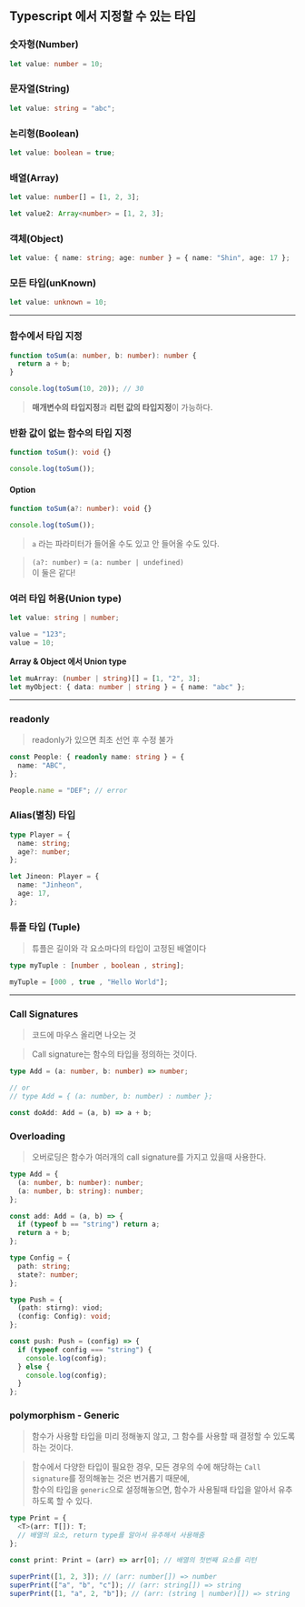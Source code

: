 ## Typescript 에서 지정할 수 있는 타입

### 숫자형(Number)

```ts
let value: number = 10;
```

### 문자열(String)

```ts
let value: string = "abc";
```

### 논리형(Boolean)

```ts
let value: boolean = true;
```

### 배열(Array)

```ts
let value: number[] = [1, 2, 3];

let value2: Array<number> = [1, 2, 3];
```

### 객체(Object)

```ts
let value: { name: string; age: number } = { name: "Shin", age: 17 };
```

### 모든 타입(unKnown)

```ts
let value: unknown = 10;
```

---

### 함수에서 타입 지정

```ts
function toSum(a: number, b: number): number {
  return a + b;
}

console.log(toSum(10, 20)); // 30
```

> **매개변수의 타입지정**과 **리턴 값의 타입지정**이 가능하다.

### 반환 값이 없는 함수의 타입 지정

```ts
function toSum(): void {}

console.log(toSum());
```

#### Option

```ts
function toSum(a?: number): void {}

console.log(toSum());
```

> `a` 라는 파라미터가 들어올 수도 있고 안 들어올 수도 있다.

> `(a?: number)` = `(a: number | undefined)`  
> 이 둘은 같다!

### 여러 타입 허용(Union type)

```ts
let value: string | number;

value = "123";
value = 10;
```

**Array & Object 에서 Union type**

```ts
let muArray: (number | string)[] = [1, "2", 3];
let myObject: { data: number | string } = { name: "abc" };
```

---

### readonly

> readonly가 있으면 최초 선언 후 수정 불가

```ts
const People: { readonly name: string } = {
  name: "ABC",
};

People.name = "DEF"; // error
```

### Alias(별칭) 타입

```ts
type Player = {
  name: string;
  age?: number;
};

let Jineon: Player = {
  name: "Jinheon",
  age: 17,
};
```

### 튜플 타입 (Tuple)

> 튜플은 길이와 각 요소마다의 타입이 고정된 배열이다

```ts
type myTuple : [number , boolean , string];

myTuple = [000 , true , "Hello World"];
```

---

### Call Signatures

> 코드에 마우스 올리면 나오는 것

> Call signature는 함수의 타입을 정의하는 것이다.

```ts
type Add = (a: number, b: number) => number;

// or
// type Add = { (a: number, b: number) : number };

const doAdd: Add = (a, b) => a + b;
```

### Overloading

> 오버로딩은 함수가 여러개의 call signature를 가지고 있을때 사용한다.

```ts
type Add = {
  (a: number, b: number): number;
  (a: number, b: string): number;
};

const add: Add = (a, b) => {
  if (typeof b == "string") return a;
  return a + b;
};
```

```ts
type Config = {
  path: string;
  state?: number;
};

type Push = {
  (path: stirng): viod;
  (config: Config): void;
};

const push: Push = (config) => {
  if (typeof config === "string") {
    console.log(config);
  } else {
    console.log(config);
  }
};
```

### polymorphism - Generic

> 함수가 사용할 타입을 미리 정해놓지 않고, 그 함수를 사용할 때 결정할 수 있도록 하는 것이다.

> 함수에서 다양한 타입이 필요한 경우, 모든 경우의 수에 해당하는 `Call signature`를 정의해놓는 것은 번거롭기 때문에,  
> 함수의 타입을 `generic`으로 설정해놓으면, 함수가 사용될때 타입을 알아서 유추 하도록 할 수 있다.

```ts
type Print = {
  <T>(arr: T[]): T;
  // 배열의 요소, return type를 알아서 유추해서 사용해줌
};

const print: Print = (arr) => arr[0]; // 배열의 첫번째 요소를 리턴

superPrint([1, 2, 3]); // (arr: number[]) => number
superPrint(["a", "b", "c"]); // (arr: string[]) => string
superPrint([1, "a", 2, "b"]); // (arr: (string | number)[]) => string | number
```
